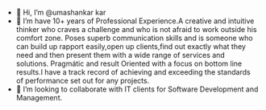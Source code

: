 - 👋 Hi, I’m @umashankar kar
- 🌱 I’m have 10+ years of Professional Experience.A creative and intuitive thinker who craves a challenge and who is not afraid to work outside his comfort zone.
Poses superb communication skills and is someone who can build up rapport easily,open up clients,find out exactly what they need and then present them with a wide range of services and solutions.
Pragmátic and result Oriented with a focus on bottom line results.I have a track record of achieving and exceeding the standards of performance set out for any projects.
- 💞️ I’m looking to collaborate with IT clients for Software Development and Management.


<!---
umashankarkar/umashankarkar is a ✨ special ✨ repository because its `README.md` (this file) appears on your GitHub profile.
You can click the Preview link to take a look at your changes.
--->
